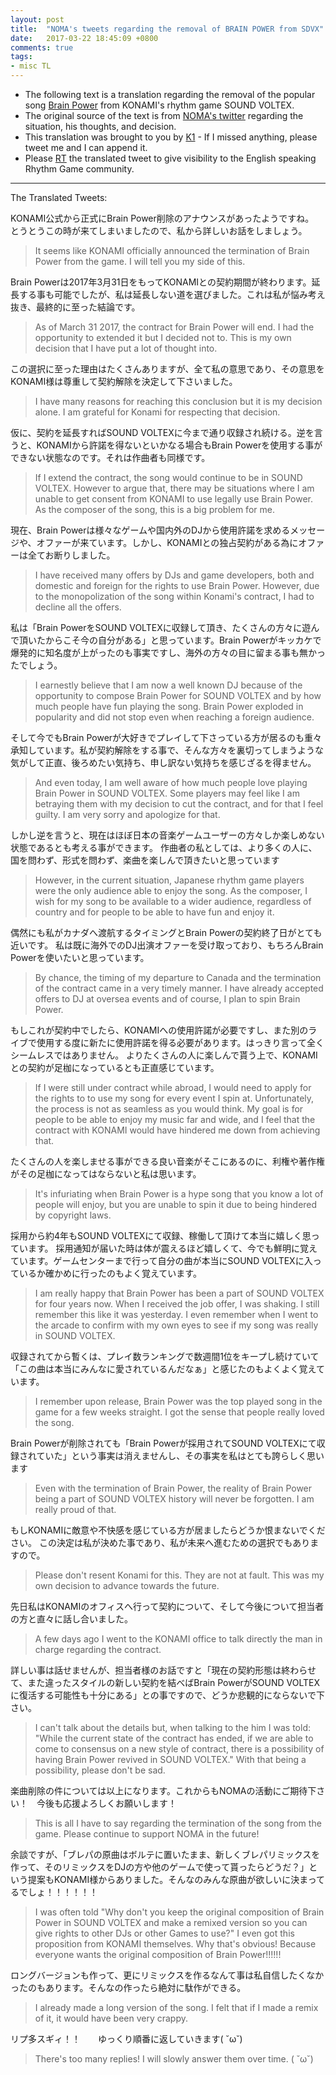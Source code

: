 ```yaml
---
layout: post
title:  "NOMA's tweets regarding the removal of BRAIN POWER from SDVX"
date:   2017-03-22 18:45:09 +0800
comments: true
tags:
- misc TL
---
```


- The following text is a translation regarding the removal of the popular song <a href="https://remywiki.com/Brain_Power"> Brain Power</a> from KONAMI's rhythm game SOUND VOLTEX. 
- The original source of the text is from <a href="https://twitter.com/noma113/status/844211465544376320">NOMA's twitter</a> regarding the situation, his thoughts, and decision.
- This translation was brought to you by <a href="https://twitter.com/_Momomelo"> K1</a> - If I missed anything, please tweet me and I can append it.
- Please <a href="https://twitter.com/_Momomelo/status/844457854207713280"> RT</a> the translated tweet to give visibility to the English speaking Rhythm Game community.
<hr>
The Translated Tweets:


KONAMI公式から正式にBrain Power削除のアナウンスがあったようですね。　とうとうこの時が来てしまいましたので、私から詳しいお話をしましょう。

>It seems like KONAMI officially announced the termination of Brain Power from the game. I will tell you my side of this.

Brain Powerは2017年3月31日をもってKONAMIとの契約期間が終わります。延長する事も可能でしたが、私は延長しない道を選びました。これは私が悩み考え抜き、最終的に至った結論です。

>As of March 31 2017, the contract for Brain Power will end. I had the opportunity to extended it but I decided not to. This is my own decision that I have put a lot of thought into.

この選択に至った理由はたくさんありますが、全て私の意思であり、その意思をKONAMI様は尊重して契約解除を決定して下さいました。

>I have many reasons for reaching this conclusion but it is my decision alone. I am grateful for Konami for respecting that decision.

仮に、契約を延長すればSOUND VOLTEXに今まで通り収録され続ける。逆を言うと、KONAMIから許諾を得ないといかなる場合もBrain Powerを使用する事ができない状態なのです。それは作曲者も同様です。

>If I extend the contract, the song would continue to be in SOUND VOLTEX. However to argue that, there may be situations where I am unable to get consent from KONAMI to use legally use Brain Power. As the composer of the song, this is a big problem for me.

現在、Brain Powerは様々なゲームや国内外のDJから使用許諾を求めるメッセージや、オファーが来ています。しかし、KONAMIとの独占契約がある為にオファーは全てお断りしました。

>I have received many offers by DJs and game developers, both and domestic and foreign for the rights to use Brain Power. However, due to the monopolization of the song within Konami's contract, I had to decline all the offers.

私は「Brain PowerをSOUND VOLTEXに収録して頂き、たくさんの方々に遊んで頂いたからこそ今の自分がある」と思っています。Brain Powerがキッカケで爆発的に知名度が上がったのも事実ですし、海外の方々の目に留まる事も無かったでしょう。

>I earnestly believe that I am now a well known DJ because of the opportunity to compose Brain Power for SOUND VOLTEX and by how much people have fun playing the song. Brain Power exploded in popularity and did not stop even when reaching a foreign audience.

そして今でもBrain Powerが大好きでプレイして下さっている方が居るのも重々承知しています。私が契約解除をする事で、そんな方々を裏切ってしまうような気がして正直、後ろめたい気持ち、申し訳ない気持ちを感じざるを得ません。

>And even today, I am well aware of how much people love playing Brain Power in SOUND VOLTEX. Some players may feel like I am betraying them with my decision to cut the contract, and for that I feel guilty. I am very sorry and apologize for that.

しかし逆を言うと、現在はほぼ日本の音楽ゲームユーザーの方々しか楽しめない状態であるとも考える事ができます。 作曲者の私としては、より多くの人に、国を問わず、形式を問わず、楽曲を楽しんで頂きたいと思っています

>However, in the current situation, Japanese rhythm game players were the only audience able to enjoy the song. As the composer, I wish for my song to be available to a wider audience, regardless of country and for people to be able to have fun and enjoy it.

偶然にも私がカナダへ渡航するタイミングとBrain Powerの契約終了日がとても近いです。 私は既に海外でのDJ出演オファーを受け取っており、もちろんBrain Powerを使いたいと思っています。

>By chance, the timing of my departure to Canada and the termination of the contract came in a very timely manner. I have already accepted offers to DJ at oversea events and of course, I plan to spin Brain Power.

もしこれが契約中でしたら、KONAMIへの使用許諾が必要ですし、また別のライブで使用する度に新たに使用許諾を得る必要があります。はっきり言って全くシームレスではありません。 よりたくさんの人に楽しんで貰う上で、KONAMIとの契約が足枷になっているとも正直感じています。

>If I were still under contract while abroad, I would need to apply for the rights to to use my song for every event I spin at. Unfortunately, the process is not as seamless as you would think. My goal is for people to be able to enjoy my music far and wide, and I feel that the contract with KONAMI would have hindered me down from achieving that. 

たくさんの人を楽しませる事ができる良い音楽がそこにあるのに、利権や著作権がその足枷になってはならないと私は思います。

>It's infuriating when Brain Power is a hype song that you know a lot of people will enjoy, but you are unable to spin it due to being hindered by copyright laws. 

採用から約4年もSOUND VOLTEXにて収録、稼働して頂けて本当に嬉しく思っています。 採用通知が届いた時は体が震えるほど嬉しくて、今でも鮮明に覚えています。ゲームセンターまで行って自分の曲が本当にSOUND VOLTEXに入っているか確かめに行ったのもよく覚えています。

>I am really happy that Brain Power has been a part of SOUND VOLTEX for four years now. When I received the job offer, I was shaking. I still remember this like it was yesterday. I even remember when I went to the arcade to confirm with my own eyes to see if my song was really in SOUND VOLTEX.

収録されてから暫くは、プレイ数ランキングで数週間1位をキープし続けていて「この曲は本当にみんなに愛されているんだなぁ」と感じたのもよくよく覚えています。

>I remember upon release, Brain Power was the top played song in the game for a few weeks straight. I got the sense that people really loved the song.

Brain Powerが削除されても「Brain Powerが採用されてSOUND VOLTEXにて収録されていた」という事実は消えませんし、その事実を私はとても誇らしく思います

>Even with the termination of Brain Power, the reality of Brain Power being a part of SOUND VOLTEX history will never be forgotten. I am really proud of that.

もしKONAMIに敵意や不快感を感じている方が居ましたらどうか恨まないでください。 この決定は私が決めた事であり、私が未来へ進むための選択でもありますので。

>Please don't resent Konami for this. They are not at fault. This was my own decision to advance towards the future.

先日私はKONAMIのオフィスへ行って契約について、そして今後について担当者の方と直々に話し合いました。

>A few days ago I went to the KONAMI office to talk directly the man in charge regarding the contract.

詳しい事は話せませんが、担当者様のお話ですと「現在の契約形態は終わらせて、また違ったスタイルの新しい契約を結べばBrain PowerがSOUND VOLTEXに復活する可能性も十分にある」との事ですので、どうか悲観的にならないで下さい。

>I can't talk about the details but, when talking to the him I was told: "While the current state of the contract has ended, if we are able to come to consensus on a new style of contract, there is a possibility of having Brain Power revived in SOUND VOLTEX." With that being a possibility, please don't be sad.

楽曲削除の件については以上になります。これからもNOMAの活動にご期待下さい！　今後も応援よろしくお願いします！

>This is all I have to say regarding the termination of the song from the game. Please continue to support NOMA in the future!

余談ですが、「ブレパの原曲はボルテに置いたまま、新しくブレパリミックスを作って、そのリミックスをDJの方や他のゲームで使って貰ったらどうだ？」という提案もKONAMI様からありました。そんなのみんな原曲が欲しいに決まってるでしょ！！！！！！

>I was often told "Why don't you keep the original composition of Brain Power in SOUND VOLTEX and make a remixed version so you can give rights to other DJs or other Games to use?" I even got this proposition from KONAMI themselves. Why that's obvious! Because everyone wants the original composition of Brain Power!!!!!!

ロングバージョンも作って、更にリミックスを作るなんて事は私自信したくなかったのもあります。そんなの作ったら絶対に駄作ができる。

>I already made a long version of the song. I felt that if I made a remix of it, it would have been very crappy.

リプ多スギィ！！　　ゆっくり順番に返していきます( ˘ω˘)

>There's too many replies! I will slowly answer them over time. ( ˘ω˘)